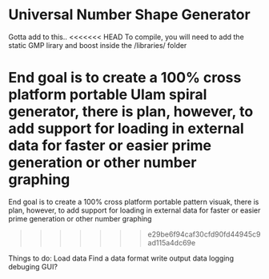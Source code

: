 # Universal Number Shape Generator
Gotta add to this..
<<<<<<< HEAD
To compile, you will need to add the static GMP lirary and boost inside the /libraries/ folder


End goal is to create a 100% cross platform portable Ulam spiral generator, there is plan, however, to add support for loading in external data for faster or easier prime generation or other number graphing
=======


End goal is to create a 100% cross platform portable pattern visuak, there is plan, however, to add support for loading in external data for faster or easier prime generation or other number graphing
>>>>>>> e29be6f94caf30cfd90fd44945c9ad115a4dc69e

Things to do:
	Load data
	Find a data format
	write output data
	logging
	debuging
	GUI?
